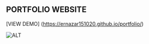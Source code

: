## PORTFOLIO WEBSITE

[VIEW DEMO] (https://ernazar151020.github.io/portfolio/)

![ALT](https://oddslifenetstorage.blob.core.windows.net/casinobeats/2019/10/shutterstock_387456811-e1571653929984.jpg)
